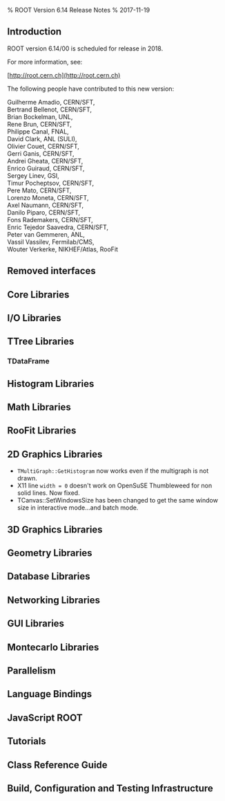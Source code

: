 % ROOT Version 6.14 Release Notes
% 2017-11-19

<a name="TopOfPage"></a>

## Introduction

ROOT version 6.14/00 is scheduled for release in 2018.

For more information, see:

[http://root.cern.ch](http://root.cern.ch)

The following people have contributed to this new version:

 Guilherme Amadio, CERN/SFT,\
 Bertrand Bellenot, CERN/SFT,\
 Brian Bockelman, UNL,\
 Rene Brun, CERN/SFT,\
 Philippe Canal, FNAL,\
 David Clark, ANL (SULI),\
 Olivier Couet, CERN/SFT,\
 Gerri Ganis, CERN/SFT,\
 Andrei Gheata, CERN/SFT,\
 Enrico Guiraud, CERN/SFT,\
 Sergey Linev, GSI,\
 Timur Pocheptsov, CERN/SFT,\
 Pere Mato, CERN/SFT,\
 Lorenzo Moneta, CERN/SFT,\
 Axel Naumann, CERN/SFT,\
 Danilo Piparo, CERN/SFT,\
 Fons Rademakers, CERN/SFT,\
 Enric Tejedor Saavedra, CERN/SFT,\
 Peter van Gemmeren, ANL,\
 Vassil Vassilev, Fermilab/CMS,\
 Wouter Verkerke, NIKHEF/Atlas, RooFit

## Removed interfaces

## Core Libraries

## I/O Libraries

## TTree Libraries

### TDataFrame

## Histogram Libraries

## Math Libraries

## RooFit Libraries

## 2D Graphics Libraries
   - `TMultiGraph::GetHistogram` now works even if the multigraph is not drawn.
   - X11 line `width = 0` doesn't work on OpenSuSE Thumbleweed for non solid lines. Now fixed.
   - TCanvas::SetWindowsSize has been changed to get the same window size in interactive mode…and batch mode.

## 3D Graphics Libraries

## Geometry Libraries

## Database Libraries

## Networking Libraries

## GUI Libraries

## Montecarlo Libraries

## Parallelism

## Language Bindings

## JavaScript ROOT

## Tutorials

## Class Reference Guide

## Build, Configuration and Testing Infrastructure


